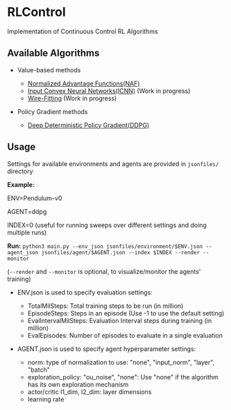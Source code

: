 # RLControl
Implementation of Continuous Control RL Algorithms

## Available Algorithms
* Value-based methods
  * [Normalized Advantage Functions(NAF)](https://arxiv.org/abs/1603.00748)
  * [Input Convex Neural Networks(ICNN)](https://arxiv.org/abs/1609.07152) (Work in progress)
  * [Wire-Fitting](http://www.leemon.com/papers/1993bk3.pdf) (Work in progress)
  
* Policy Gradient methods
  * [Deep Deterministic Policy Gradient(DDPG)](https://arxiv.org/abs/1509.02971)

## Usage
Settings for available environments and agents are provided in `jsonfiles/` directory

**Example:**

ENV=Pendulum-v0

AGENT=ddpg

INDEX=0 (useful for running sweeps over different settings and doing multiple runs)


**Run:** `python3 main.py --env_json jsonfiles/environment/$ENV.json --agent_json jsonfiles/agent/$AGENT.json --index $INDEX --render --monitor`


(`--render` and `--monitor` is optional, to visualize/monitor the agents' training)

* ENV.json is used to specify evaluation settings:
  * TotalMilSteps: Total training steps to be run (in million)
  * EpisodeSteps: Steps in an episode (Use -1 to use the default setting)
  * EvalIntervalMilSteps: Evaluation Interval steps during training (in million)
  * EvalEpisodes: Number of episodes to evaluate in a single evaluation
  
* AGENT.json is used to specify agent hyperparameter settings: 
  * norm: type of normalization to use: "none", "input_norm", "layer", "batch"
  * exploration_policy: "ou_noise", "none": Use "none" if the algorithm has its own exploration mechanism
  * actor/critic l1_dim, l2_dim: layer dimensions
  * learning rate
  
